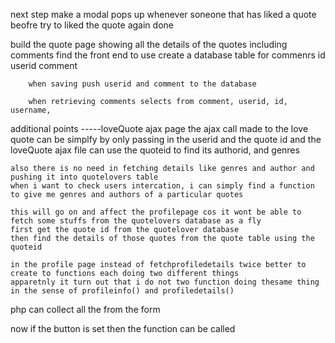 next step 
    make a modal pops up whenever soneone that has liked a quote beofre try to liked the quote again  done


build the quote page showing all the details of the quotes including comments
    find the front end to use
    create a database table for commenrs
        id
        userid
        comment

        when saving push userid and comment to the database

        when retrieving comments selects from comment, userid, id, username, 
        

additional points -----loveQuote ajax page
    the ajax call made to the love quote can be simplfy by only passing in the userid and the quote id and the loveQuote ajax file
    can use the quoteid to find its authorid, and genres

    also there is no need in fetching details like genres and author and pushing it into quotelovers table
    when i want to check users intercation, i can simply find a function to give me genres and authors of a particular quotes

    this will go on and affect the profilepage cos it wont be able to fetch some stuffs from the quotelovers database as a fly 
    first get the quote id from the quotelover database
    then find the details of those quotes from the quote table using the quoteid

    in the profile page instead of fetchprofiledetails twice better to create to functions each doing two different things
    apparetnly it turn out that i do not two function doing thesame thing in the sense of profileinfo() and profiledetails()



php can collect all the from the form

now if the button is set then the function can be called
